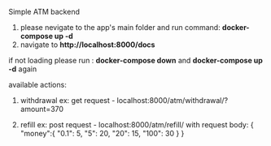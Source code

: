 Simple ATM backend

1. please nevigate to the app's main folder and run command:
   **docker-compose up -d**
2. navigate to **http://localhost:8000/docs**

if not loading please run :
**docker-compose down**
and
**docker-compose up -d**
again


available actions:
1. withdrawal
   ex: get request - localhost:8000/atm/withdrawal/?amount=370
   
2. refill
   ex: post request - localhost:8000/atm/refill/
   with request body:
   {
    "money":{
        "0.1": 5,
        "5": 20,
        "20": 15,
        "100": 30
      }
    }
